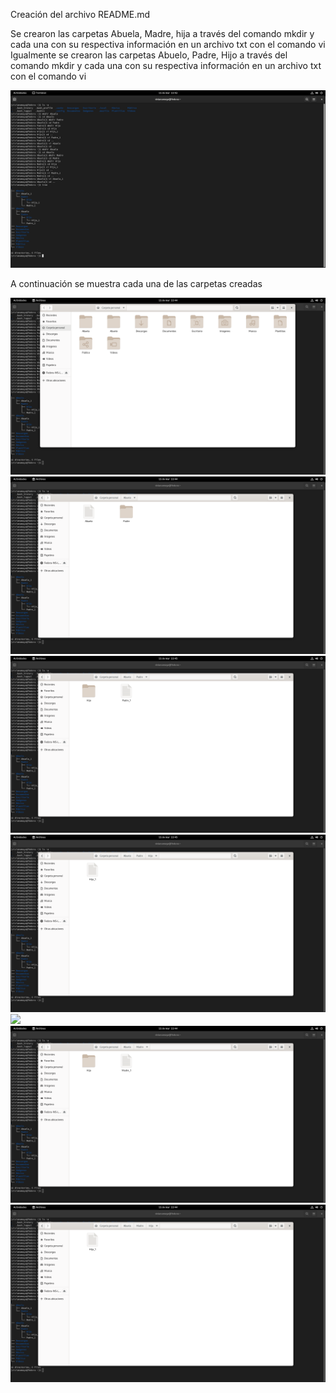 Creación del archivo README.md

Se crearon las carpetas Abuela, Madre, hija a través del comando mkdir y cada una con su respectiva información en un archivo txt con el comando vi
Igualmente se crearon las carpetas Abuelo, Padre, Hijo a través del comando mkdir y cada una con su respectiva información en un archivo txt con el comando vi

<img src= "https://github.com/dannamayac/AdministracionSOLINUX-G1N/blob/main/InfraestructuraComputacional/Seguimiento/1/F1.png" style="max-width:100%;">

A continuación se muestra cada una de las carpetas creadas

<img src= "https://github.com/dannamayac/AdministracionSOLINUX-G1N/blob/main/InfraestructuraComputacional/Seguimiento/1/F2.png" style="max-width:100%;" >
<img src= "https://github.com/dannamayac/AdministracionSOLINUX-G1N/blob/main/InfraestructuraComputacional/Seguimiento/1/F3.png" style="max-width:100%;">
<img src= "https://github.com/dannamayac/AdministracionSOLINUX-G1N/blob/main/InfraestructuraComputacional/Seguimiento/1/F4.png" style="max-width:100%;">
<img src= "https://github.com/dannamayac/AdministracionSOLINUX-G1N/blob/main/InfraestructuraComputacional/Seguimiento/1/F5.png" style="max-width:100%;">
<img src= "https://github.com/dannamayac/AdministracionSOLINUX-G1N/blob/main/InfraestructuraComputacional/Seguimiento/1/F6.pngg" style="max-width:100%;">
<img src= "https://github.com/dannamayac/AdministracionSOLINUX-G1N/blob/main/InfraestructuraComputacional/Seguimiento/1/F7.png" style="max-width:100%;">
<img src= "https://github.com/dannamayac/AdministracionSOLINUX-G1N/blob/main/InfraestructuraComputacional/Seguimiento/1/F8.png" style="max-width:100%;">